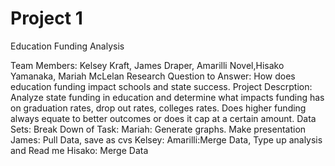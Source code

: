 # Project 1

Education Funding Analysis

Team Members: Kelsey Kraft, James Draper, Amarilli Novel,Hisako Yamanaka, Mariah McLelan
Research Question to Answer: How does education funding impact schools and state success.
Project Descrption: Analyze state funding in education and determine what impacts funding has on graduation rates, drop out rates, colleges rates. Does higher funding always equate to better outcomes or does it cap at a certain amount.
Data Sets:
Break Down of Task:
    Mariah: Generate graphs. Make presentation 
    James: Pull Data, save as cvs
    Kelsey:
    Amarilli:Merge Data, Type up analysis and Read me
    Hisako: Merge Data
